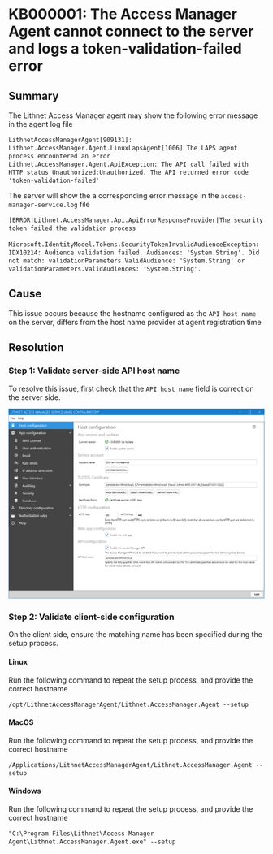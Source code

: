 # KB000001: The Access Manager Agent cannot connect to the server and logs a token-validation-failed error

## Summary

The Lithnet Access Manager agent may show the following error message in the agent log file

```
LithnetAccessManagerAgent[909131]: Lithnet.AccessManager.Agent.LinuxLapsAgent[1006] The LAPS agent process encountered an error
Lithnet.AccessManager.Agent.ApiException: The API call failed with HTTP status Unauthorized:Unauthorized. The API returned error code 'token-validation-failed'
```

The server will show the a corresponding error message in the `access-manager-service.log` file

```
|ERROR|Lithnet.AccessManager.Api.ApiErrorResponseProvider|The security token failed the validation process

Microsoft.IdentityModel.Tokens.SecurityTokenInvalidAudienceException: IDX10214: Audience validation failed. Audiences: 'System.String'. Did not match: validationParameters.ValidAudience: 'System.String' or validationParameters.ValidAudiences: 'System.String'.
```

## Cause

This issue occurs because the hostname configured as the `API host name` on the server, differs from the host name provider at agent registration time

## Resolution

### Step 1: Validate server-side API host name

To resolve this issue, first check that the `API host name` field is correct on the server side.

![](../../images/ui-page-host-configuration.png)

### Step 2: Validate client-side configuration

On the client side, ensure the matching name has been specified during the setup process.

#### Linux

Run the following command to repeat the setup process, and provide the correct hostname

```shell
/opt/LithnetAccessManagerAgent/Lithnet.AccessManager.Agent --setup
```

#### MacOS

Run the following command to repeat the setup process, and provide the correct hostname

```shell
/Applications/LithnetAccessManagerAgent/Lithnet.AccessManager.Agent --setup
```

#### Windows

Run the following command to repeat the setup process, and provide the correct hostname

```batch
"C:\Program Files\Lithnet\Access Manager Agent\Lithnet.AccessManager.Agent.exe" --setup
```
